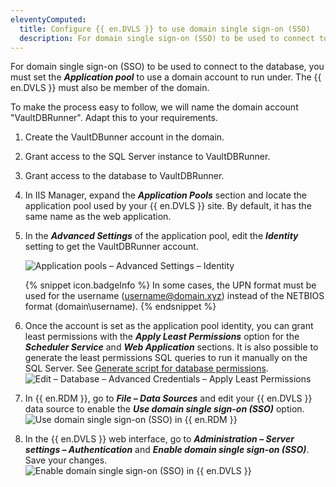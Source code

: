 ```yaml
---
eleventyComputed:
  title: Configure {{ en.DVLS }} to use domain single sign-on (SSO)
  description: For domain single sign-on (SSO) to be used to connect to the database, you must set the Application pool to use a domain account to run under.
---
```

For domain single sign-on (SSO) to be used to connect to the database, you must set the ***Application pool*** to use a domain account to run under. The {{ en.DVLS }} must also be member of the domain.

To make the process easy to follow, we will name the domain account "VaultDBRunner". Adapt this to your requirements.

1. Create the VaultDBunner account in the domain.
1. Grant access to the SQL Server instance to VaultDBRunner.
1. Grant access to the database to VaultDBRunner.
1. In IIS Manager, expand the ***Application Pools*** section and locate the application pool used by your {{ en.DVLS }} site. By default, it has the same name as the web application.
1. In the ***Advanced Settings*** of the application pool, edit the ***Identity*** setting to get the VaultDBRunner account.  

   ![Application pools – Advanced Settings – Identity](https://webdevolutions.azureedge.net/docs/en/kb/KB2368.png)  

   {% snippet icon.badgeInfo %}
   In some cases, the UPN format must be used for the username (username@domain.xyz) instead of the NETBIOS format (domain\username).
   {% endsnippet %}

1. Once the account is set as the application pool identity, you can grant least permissions with the ***Apply Least Permissions*** option for the ***Scheduler Service*** and ***Web Application*** sections. It is also possible to generate the least permissions SQL queries to run it manually on the SQL Server. See [Generate script for database permissions](/kb/devolutions-server/knowledge-base/generate-script-database-permissions/).  
![Edit – Database – Advanced Credentials – Apply Least Permissions](https://webdevolutions.azureedge.net/docs/en/kb/KB2369.png) 

1. In {{ en.RDM }}, go to ***File – Data Sources*** and edit your {{ en.DVLS }} data source to enable the ***Use domain single sign-on (SSO)*** option.
![Use domain single sign-on (SSO) in {{ en.RDM }}](https://webdevolutions.azureedge.net/docs/en/kb/KB2367.png)

1. In the {{ en.DVLS }} web interface, go to ***Administration – Server settings – Authentication*** and ***Enable domain single sign-on (SSO)***. Save your changes.
![Enable domain single sign-on (SSO) in {{ en.DVLS }}](https://webdevolutions.azureedge.net/docs/en/kb/KB2376.png)
